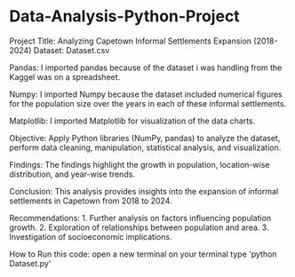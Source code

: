 # Data-Analysis-Python-Project

Project Title: 
Analyzing Capetown Informal Settlements Expansion (2018-2024) Dataset: Dataset.csv 

Pandas:
I imported pandas because of the dataset i was handling from the Kaggel was on a spreadsheet. 

Numpy:
I imported Numpy because the dataset included numerical figures for the population size over the years in each of these informal settlements.

Matplotlib:
I imported Matplotlib for visualization of the data charts. 

Objective: 
Apply Python libraries (NumPy, pandas) to analyze the dataset, perform data cleaning, manipulation, statistical analysis, and visualization.

Findings: 
The findings highlight the growth in population, location-wise distribution, and year-wise trends.

Conclusion: 
This analysis provides insights into the expansion of informal settlements in Capetown from 2018 to 2024.  

Recommendations: 
1.⁠ ⁠Further analysis on factors influencing population growth. 
2.⁠ ⁠Exploration of relationships between population and area. 3.⁠ ⁠Investigation of socioeconomic implications. 

How to Run this code:
open a new terminal
on your terminal type 'python Dataset.py'
